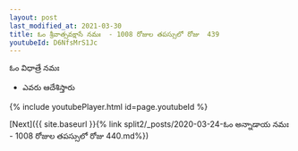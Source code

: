```yaml
---
layout: post
last_modified_at: 2021-03-30
title: ఓం శ్రీవాత్సవక్షాసే నమః  - 1008 రోజుల తపస్సులో రోజు  439
youtubeId: D6NfsMrS1Jc
---
```

 
 
 ఓం విధాత్రే నమః  
 
 -  ఎవరు ఆదేశిస్తారు 
 
  
 
  
 
 
 
 
 
 


{% include youtubePlayer.html id=page.youtubeId %}
 
[Next]({{ site.baseurl }}{% link  split2/_posts/2020-03-24-ఓం అన్నాడాయ నమః  - 1008 రోజుల తపస్సులో రోజు  440.md%})
 
